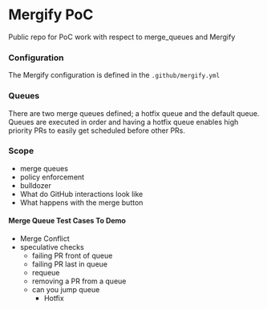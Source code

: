 # Mergify PoC

Public repo for PoC work with respect to merge_queues and Mergify

### Configuration

The Mergify configuration is defined in the `.github/mergify.yml`

### Queues

There are two merge queues defined; a hotfix queue and the default queue. Queues
are executed in order and having a hotfix queue enables high priority PRs to
easily get scheduled before other PRs.

### Scope

- merge queues
- policy enforcement
- bulldozer
- What do GitHub interactions look like
- What happens with the merge button

#### Merge Queue Test Cases To Demo

- Merge Conflict
- speculative checks
  - failing PR front of queue
  - failing PR last in queue
  - requeue
  - removing a PR from a queue
  - can you jump queue
    - Hotfix
